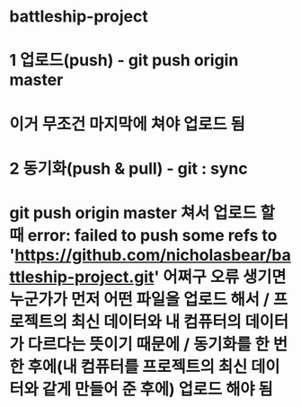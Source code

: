 # battleship-project
# 1 업로드(push) - git push origin master
# 이거 무조건 마지막에 쳐야 업로드 됨
# 2 동기화(push & pull) - git : sync 
# git push origin master 쳐서 업로드 할 때 error: failed to push some refs to 'https://github.com/nicholasbear/battleship-project.git' 어쩌구 오류 생기면 누군가가 먼저 어떤 파일을 업로드 해서 / 프로젝트의 최신 데이터와 내 컴퓨터의 데이터가 다르다는 뜻이기 때문에 / 동기화를 한 번 한 후에(내 컴퓨터를 프로젝트의 최신 데이터와 같게 만들어 준 후에) 업로드 해야 됨